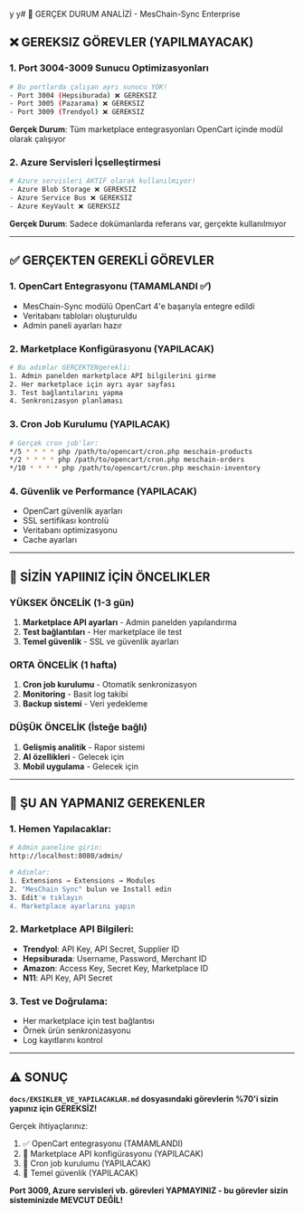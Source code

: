 y
y# 🎯 GERÇEK DURUM ANALİZİ - MesChain-Sync Enterprise

## ❌ GEREKSIZ GÖREVLER (YAPILMAYACAK)

### 1. Port 3004-3009 Sunucu Optimizasyonları
```bash
# Bu portlarda çalışan ayrı sunucu YOK!
- Port 3004 (Hepsiburada) ❌ GEREKSIZ
- Port 3005 (Pazarama) ❌ GEREKSIZ  
- Port 3009 (Trendyol) ❌ GEREKSIZ
```
**Gerçek Durum**: Tüm marketplace entegrasyonları OpenCart içinde modül olarak çalışıyor

### 2. Azure Servisleri İçselleştirmesi
```bash
# Azure servisleri AKTIF olarak kullanılmıyor!
- Azure Blob Storage ❌ GEREKSIZ
- Azure Service Bus ❌ GEREKSIZ
- Azure KeyVault ❌ GEREKSIZ
```
**Gerçek Durum**: Sadece dokümanlarda referans var, gerçekte kullanılmıyor

---

## ✅ GERÇEKTEN GEREKLİ GÖREVLER

### 1. OpenCart Entegrasyonu (TAMAMLANDI ✅)
- MesChain-Sync modülü OpenCart 4'e başarıyla entegre edildi
- Veritabanı tabloları oluşturuldu
- Admin paneli ayarları hazır

### 2. Marketplace Konfigürasyonu (YAPILACAK)
```bash
# Bu adımlar GERÇEKTENgerekli:
1. Admin panelden marketplace API bilgilerini girme
2. Her marketplace için ayrı ayar sayfası
3. Test bağlantılarını yapma
4. Senkronizasyon planlaması
```

### 3. Cron Job Kurulumu (YAPILACAK)
```bash
# Gerçek cron job'lar:
*/5 * * * * php /path/to/opencart/cron.php meschain-products
*/2 * * * * php /path/to/opencart/cron.php meschain-orders  
*/10 * * * * php /path/to/opencart/cron.php meschain-inventory
```

### 4. Güvenlik ve Performance (YAPILACAK)
- OpenCart güvenlik ayarları
- SSL sertifikası kontrolü
- Veritabanı optimizasyonu
- Cache ayarları

---

## 🎯 SİZİN YAPIINIZ İÇİN ÖNCELIKLER

### YÜKSEK ÖNCELİK (1-3 gün)
1. **Marketplace API ayarları** - Admin panelden yapılandırma
2. **Test bağlantıları** - Her marketplace ile test
3. **Temel güvenlik** - SSL ve güvenlik ayarları

### ORTA ÖNCELİK (1 hafta)
1. **Cron job kurulumu** - Otomatik senkronizasyon
2. **Monitoring** - Basit log takibi
3. **Backup sistemi** - Veri yedekleme

### DÜŞÜK ÖNCELİK (İsteğe bağlı)
1. **Gelişmiş analitik** - Rapor sistemi
2. **AI özellikleri** - Gelecek için
3. **Mobil uygulama** - Gelecek için

---

## 🚀 ŞU AN YAPMANIZ GEREKENLER

### 1. Hemen Yapılacaklar:
```bash
# Admin paneline girin:
http://localhost:8080/admin/

# Adımlar:
1. Extensions → Extensions → Modules
2. "MesChain Sync" bulun ve Install edin
3. Edit'e tıklayın
4. Marketplace ayarlarını yapın
```

### 2. Marketplace API Bilgileri:
- **Trendyol**: API Key, API Secret, Supplier ID
- **Hepsiburada**: Username, Password, Merchant ID  
- **Amazon**: Access Key, Secret Key, Marketplace ID
- **N11**: API Key, API Secret

### 3. Test ve Doğrulama:
- Her marketplace için test bağlantısı
- Örnek ürün senkronizasyonu
- Log kayıtlarını kontrol

---

## ⚠️ SONUÇ

**`docs/EKSIKLER_VE_YAPILACAKLAR.md` dosyasındaki görevlerin %70'i sizin yapınız için GEREKSİZ!**

Gerçek ihtiyaçlarınız:
1. ✅ OpenCart entegrasyonu (TAMAMLANDI)
2. 🔄 Marketplace API konfigürasyonu (YAPILACAK)  
3. 🔄 Cron job kurulumu (YAPILACAK)
4. 🔄 Temel güvenlik (YAPILACAK)

**Port 3009, Azure servisleri vb. görevleri YAPMAYINIZ - bu görevler sizin sisteminizde MEVCUT DEĞİL!** 